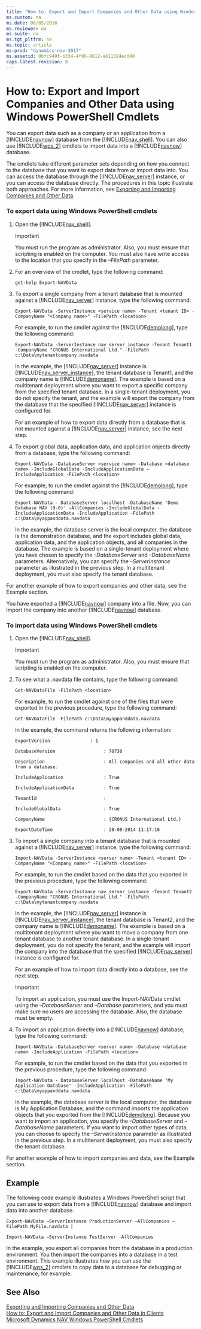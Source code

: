 ```yaml
---
title: "How to: Export and Import Companies and Other Data using Windows PowerShell Cmdlets"
ms.custom: na
ms.date: 06/05/2016
ms.reviewer: na
ms.suite: na
ms.tgt_pltfrm: na
ms.topic: article
ms-prod: "dynamics-nav-2017"
ms.assetid: 0bfc949f-b334-4f06-8612-a611324ecd40
caps.latest.revision: 8
---
```

# How to: Export and Import Companies and Other Data using Windows PowerShell Cmdlets
You can export data such as a company or an application from a [!INCLUDE[navnow](includes/navnow_md.md)] database from the [!INCLUDE[nav_shell](includes/nav_shell_md.md)]. You can also use [!INCLUDE[wps_2](includes/wps_2_md.md)] cmdlets to import data into a [!INCLUDE[navnow](includes/navnow_md.md)] database.  
  
 The cmdlets take different parameter sets depending on how you connect to the database that you want to export data from or import data into. You can access the database through the [!INCLUDE[nav_server](includes/nav_server_md.md)] instance, or you can access the database directly. The procedures in this topic illustrate both approaches. For more information, see [Exporting and Importing Companies and Other Data](Exporting-and-Importing-Companies-and-Other-Data.md).  
  
### To export data using Windows PowerShell cmdlets  
  
1.  Open the [!INCLUDE[nav_shell](includes/nav_shell_md.md)].  
  
    > [!IMPORTANT]  
    >  You must run the program as administrator. Also, you must ensure that scripting is enabled on the computer. You must also have write access to the location that you specify in the *–FilePath* parameter.  
  
2.  For an overview of the cmdlet, type the following command:  
  
    ```  
    get-help Export-NAVData  
    ```  
  
3.  To export a single company from a tenant database that is mounted against a [!INCLUDE[nav_server](includes/nav_server_md.md)] instance, type the following command:  
  
    ```  
    Export-NAVData -ServerInstance <service name> -Tenant <tenant ID> -CompanyName "<Company name>" -FilePath <location>  
    ```  
  
     For example, to run the cmdlet against the [!INCLUDE[demolong](includes/demolong_md.md)], type the following command:  
  
    ```  
    Export-NAVData -ServerInstance nav_server_instance -Tenant Tenant1 -CompanyName "CRONUS International Ltd." -FilePath c:\Data\mytenantcompany.navdata  
    ```  
  
     In the example, the [!INCLUDE[nav_server](includes/nav_server_md.md)] instance is [!INCLUDE[nav_server_instance](includes/nav_server_instance_md.md)], the tenant database is Tenant1, and the company name is [!INCLUDE[demoname](includes/demoname_md.md)]. The example is based on a multitenant deployment where you want to export a specific company from the specified tenant database. In a single-tenant deployment, you do not specify the tenant, and the example will export the company from the database that the specified [!INCLUDE[nav_server](includes/nav_server_md.md)] instance is configured for.  
  
     For an example of how to export data directly from a database that is not mounted against a [!INCLUDE[nav_server](includes/nav_server_md.md)] instance, see the next step.  
  
4.  To export global data, application data, and application objects directly from a database, type the following command:  
  
    ```  
    Export-NAVData -DatabaseServer <service name> -Database <database name> -IncludeGlobalData -IncludeApplicationData –IncludeApplication -FilePath <location>  
    ```  
  
     For example, to run the cmdlet against the [!INCLUDE[demolong](includes/demolong_md.md)], type the following command:  
  
    ```  
    Export-NAVData - DatabaseServer localhost -DatabaseName 'Demo Database NAV (9-0)' –AllCompanies -IncludeGlobalData -IncludeApplicationData -IncludeApplication -FilePath c:\Data\myappanddata.navdata  
    ```  
  
     In the example, the database server is the local computer, the database is the demonstration database, and the export includes global data, application data, and the application objects, and all companies in the database. The example is based on a single-tenant deployment where you have chosen to specify the *–DatabaseServer* and *–DatabaseName* parameters. Alternatively, you can specify the *–ServerInstance* parameter as illustrated in the previous step. In a multitenant deployment, you must also specify the tenant database.  
  
 For another example of how to export companies and other data, see the Example section.  
  
 You have exported a [!INCLUDE[navnow](includes/navnow_md.md)] company into a file. Now, you can import the company into another [!INCLUDE[navnow](includes/navnow_md.md)] database.  
  
### To import data using Windows PowerShell cmdlets  
  
1.  Open the [!INCLUDE[nav_shell](includes/nav_shell_md.md)].  
  
    > [!IMPORTANT]  
    >  You must run the program as administrator. Also, you must ensure that scripting is enabled on the computer.  
  
2.  To see what a .navdata file contains, type the following command:  
  
    ```  
    Get-NAVDataFile -FilePath <location>  
    ```  
  
     For example, to run the cmdlet against one of the files that were exported in the previous procedure, type the following command:  
  
    ```  
    Get-NAVDataFile -FilePath c:\Data\myappanddata.navdata  
    ```  
  
     In the example, the command returns the following information:  
  
    ```  
    ExportVersion               : 1  
  
    DatabaseVersion                  : 70730  
  
    Description                      : All companies and all other data from a database.  
  
    IncludeApplication               : True  
  
    IncludeApplicationData           : True  
  
    TenantId                         :    
  
    IncludeGlobalData                : True  
  
    CompanyName                      : {CRONUS International Ltd.}   
  
    ExportDateTime                   : 28-08-2014 11:17:16  
    ```  
  
3.  To import a single company into a tenant database that is mounted against a [!INCLUDE[nav_server](includes/nav_server_md.md)] instance, type the following command:  
  
    ```  
    Import-NAVData -ServerInstance <server name> -Tenant <tenant ID> -CompanyName "<Company name>" -FilePath <location>  
    ```  
  
     For example, to run the cmdlet based on the data that you exported in the previous procedure, type the following command:  
  
    ```  
    Export-NAVData -ServerInstance nav_server_instance -Tenant Tenant2 -CompanyName "CRONUS International Ltd." -FilePath c:\Data\mytenantcompany.navdata  
    ```  
  
     In the example, the [!INCLUDE[nav_server](includes/nav_server_md.md)] instance is [!INCLUDE[nav_server_instance](includes/nav_server_instance_md.md)], the tenant database is Tenant2, and the company name is [!INCLUDE[demoname](includes/demoname_md.md)]. The example is based on a multitenant deployment where you want to move a company from one tenant database to another tenant database. In a single-tenant deployment, you do not specify the tenant, and the example will import the company into the database that the specified [!INCLUDE[nav_server](includes/nav_server_md.md)] instance is configured for.  
  
     For an example of how to import data directly into a database, see the next step.  
  
    > [!IMPORTANT]  
    >  To import an application, you must use the Import-NAVData cmdlet using the *–DatabaseServer* and *–Database* parameters, and you must make sure no users are accessing the database. Also, the database must be empty.  
  
4.  To import an application directly into a [!INCLUDE[navnow](includes/navnow_md.md)] database, type the following command:  
  
    ```  
    Import-NAVData -DatabaseServer <server name> -Database <database name> -IncludeApplication -FilePath <location>  
    ```  
  
     For example, to run the cmdlet based on the data that you exported in the previous procedure, type the following command:  
  
    ```  
    Import-NAVData - DatabaseServer localhost -DatabaseName 'My Application Database' -IncludeApplication -FilePath c:\Data\myappanddata.navdata  
    ```  
  
     In the example, the database server is the local computer, the database is My Application Database, and the command imports the application objects that you exported from the [!INCLUDE[demolong](includes/demolong_md.md)]. Because you want to import an application, you specify the *–DatabaseServer* and *–DatabaseName* parameters. If you want to import other types of data, you can choose to specify the *–ServerInstance* parameter as illustrated in the previous step. In a multitenant deployment, you must also specify the tenant database.  
  
 For another example of how to import companies and data, see the Example section.  
  
## Example  
 The following code example illustrates a Windows PowerShell script that you can use to export data from a [!INCLUDE[navnow](includes/navnow_md.md)] database and import data into another database.  
  
```  
Export-NAVData –ServerInstance ProductionServer –AllCompanies –FilePath MyFile.navdata |  
  
Import-NAVData –ServerInstance TestServer -AllCompanies  
```  
  
 In the example, you export all companies from the database in a production environment. You then import the companies into a database in a test environment. This example illustrates how you can use the [!INCLUDE[wps_2](includes/wps_2_md.md)] cmdlets to copy data to a database for debugging or maintenance, for example.  
  
## See Also  
 [Exporting and Importing Companies and Other Data](Exporting-and-Importing-Companies-and-Other-Data.md)   
 [How to: Export and Import Companies and Other Data in Clients](How%20to:%20Export%20and%20Import%20Companies%20and%20Other%20Data%20in%20Clients.md)   
 [Microsoft Dynamics NAV Windows PowerShell Cmdlets](Microsoft-Dynamics-NAV-Windows-PowerShell-Cmdlets.md)